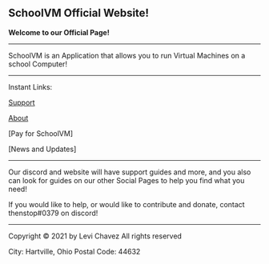 ## SchoolVM Official Website!

**Welcome to our Official Page!**

------------------------------------------------------------------------------

SchoolVM is an Application that allows you to run Virtual Machines on a school Computer!

------------------------------------------------------------------------------

Instant Links:

[Support](support.md)

[About](about.md)

[Pay for SchoolVM]

[News and Updates]

------------------------------------------------------------------------------

Our discord and website will have support guides and more, and you also can look for guides on our other Social Pages to help you find what you need!

If you would like to help, or would like to contribute and donate, contact thenstop#0379 on discord!

------------------------------------------------------------------------------

Copyright © 2021 by Levi Chavez All rights reserved

City: Hartville, Ohio
Postal Code: 44632

